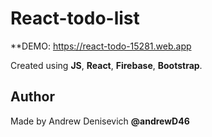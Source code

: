 # React-todo-list

**DEMO: https://react-todo-15281.web.app


Created using **JS**, **React**, **Firebase**, **Bootstrap**.

## Author
Made by Andrew Denisevich **@andrewD46**
